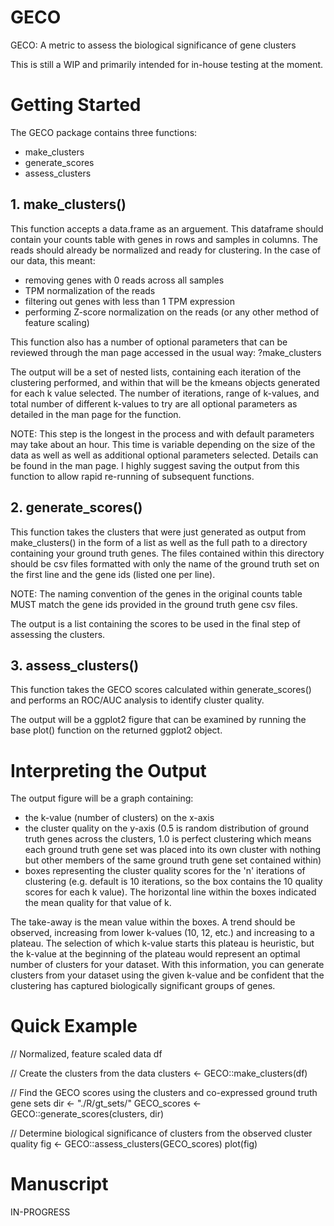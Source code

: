 # GECO
GECO: A metric to assess the biological significance of gene clusters

This is still a WIP and primarily intended for in-house testing at the moment.


# Getting Started

The GECO package contains three functions:

- make_clusters
- generate_scores
- assess_clusters

## 1. make_clusters()
This function accepts a data.frame as an arguement. This dataframe should contain your counts table with genes in rows and samples in columns. The reads should already be normalized and ready for clustering. In the case of our data, this meant:

- removing genes with 0 reads across all samples
- TPM normalization of the reads
- filtering out genes with less than 1 TPM expression
- performing Z-score normalization on the reads (or any other method of feature scaling)

This function also has a number of optional parameters that can be reviewed through the man page accessed in the usual way: ?make_clusters

The output will be a set of nested lists, containing each iteration of the clustering performed, and within that will be the kmeans objects generated for each k value selected. The number of iterations, range of k-values, and total number of different k-values to try are all optional parameters as detailed in the man page for the function.

NOTE: This step is the longest in the process and with default parameters may take about an hour. This time is variable depending on the size of the data as well as well as additional optional parameters selected. Details can be found in the man page. I highly suggest saving the output from this function to allow rapid re-running of subsequent functions.

## 2. generate_scores()

This function takes the clusters that were just generated as output from make_clusters() in the form of a list as well as the full path to a directory containing your ground truth genes. The files contained within this directory should be csv files formatted with only the name of the ground truth set on the first line and the gene ids (listed one per line).

NOTE: The naming convention of the genes in the original counts table MUST match the gene ids provided in the ground truth gene csv files.

The output is a list containing the scores to be used in the final step of assessing the clusters.

## 3. assess_clusters()

This function takes the GECO scores calculated within generate_scores() and performs an ROC/AUC analysis to identify cluster quality.

The output will be a ggplot2 figure that can be examined by running the base plot() function on the returned ggplot2 object.


# Interpreting the Output

The output figure will be a graph containing:

- the k-value (number of clusters) on the x-axis
- the cluster quality on the y-axis (0.5 is random distribution of ground truth genes across the clusters, 1.0 is perfect clustering which means each ground truth gene set was placed into its own cluster with nothing but other members of the same ground truth gene set contained within)
- boxes representing the cluster quality scores for the 'n' iterations of clustering (e.g. default is 10 iterations, so the box contains the 10 quality scores for each k value). The horizontal line within the boxes indicated the mean quality for that value of k.

The take-away is the mean value within the boxes. A trend should be observed, increasing from lower k-values (10, 12, etc.) and increasing to a plateau. The selection of which k-value starts this plateau is heuristic, but the k-value at the beginning of the plateau would represent an optimal number of clusters for your dataset. With this information, you can generate clusters from your dataset using the given k-value and be confident that the clustering has captured biologically significant groups of genes.


# Quick Example

// Normalized, feature scaled data
df

// Create the clusters from the data
clusters <- GECO::make_clusters(df)

// Find the GECO scores using the clusters and co-expressed ground truth gene sets
dir <- "./R/gt_sets/"
GECO_scores <- GECO::generate_scores(clusters, dir)

// Determine biological significance of clusters from the observed cluster quality
fig <- GECO::assess_clusters(GECO_scores)
plot(fig)


# Manuscript

IN-PROGRESS
